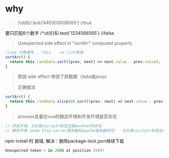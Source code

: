 # why

> /\d{6}/.test(‘440303008000’)    //true

 要只匹配6个数字  /^\d{6}$/.test('1234566565') //false 

   

> Unexpected side effect in "sortArr" computed property

```js
//vue 计算属性 ， this    es-lint报错
sortArr() {
  return this.rankData.sort((prev, next) => next.value - prev.value);
}
```

> 原因 side effect 修改了原数据（data或prop）
>
> 正确做法

```js
sortArr() {
  return this.rankData.slice(0).sort((prev, next) => next.value - prev.value);
}
```

> process变量在vue的静态环境和开发环境是否存在

```js
// 开发环境，无论是<script>标签还是mounted均存在
// 静态环境（node http-server服务器和apache服务器均可）  无论是<script>标签还是mounted均存在
```

npm install 时 报错, 解决：删除package-lock.json继续下载

```js
Unexpected token < in JSON at position 25997
```

